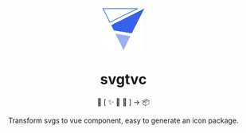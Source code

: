 <div align="center">
    <img src="./assets/logo.svg" height="84" />
    <h1>svgtvc</h1>
    <p> 🔨 [ ✨ 🎉 🎊 ] -> 📦</p>
    <p>Transform svgs to vue component, easy to generate an icon package.</p>
</div>
